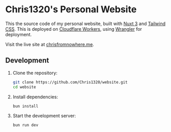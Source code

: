# Chris1320's Personal Website

This the source code of my personal website, built with [Nuxt 3](https://nuxt.com/)
and [Tailwind CSS](https://tailwindcss.com/). This is deployed on
[Cloudflare Workers](https://workers.cloudflare.com/), using
[Wrangler](https://developers.cloudflare.com/workers/wrangler/install-and-update/)
for deployment.

Visit the live site at [chrisfromnowhere.me](https://chrisfromnowhere.me).

## Development

1. Clone the repository:

    ```bash
    git clone https://github.com/Chris1320/website.git
    cd website
    ```

2. Install dependencies:

    ```bash
    bun install
    ```

3. Start the development server:

    ```bash
    bun run dev
    ```
